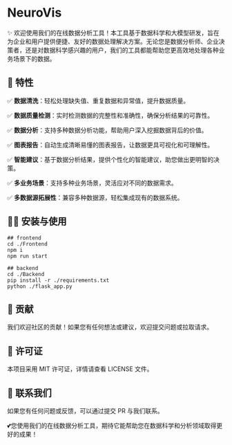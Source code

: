 <!--
 * @Author: Jesslynwong jesslynwjx@gmail.com
 * @Date: 2024-10-10 10:14:15
 * @LastEditors: Jesslynwong jesslynwjx@gmail.com
 * @LastEditTime: 2024-10-31 17:29:08
 * @FilePath: /dataVis/README.md
 * @Description: 这是默认设置,请设置`customMade`, 打开koroFileHeader查看配置 进行设置: https://github.com/OBKoro1/koro1FileHeader/wiki/%E9%85%8D%E7%BD%AE
-->
# NeuroVis

✨ 欢迎使用我们的在线数据分析工具！本工具基于数据科学和大模型研发，旨在为企业和用户提供便捷、友好的数据处理解决方案。无论您是数据分析师、企业决策者，还是对数据科学感兴趣的用户，我们的工具都能帮助您更高效地处理各种业务场景下的数据。 

## 🚀 特性 

✅ **数据清洗**：轻松处理缺失值、重复数据和异常值，提升数据质量。 

✅ **数据质量检测**：实时检测数据的完整性和准确性，确保分析结果的可靠性。

✅ **数据分析**：支持多种数据分析功能，帮助用户深入挖掘数据背后的价值。 

✅ **图表报告**：自动生成清晰易懂的图表报告，让数据更具可视化和可理解性。 

✅ **智能建议**：基于数据分析结果，提供个性化的智能建议，助您做出更明智的决策。

✅ **多业务场景**：支持多种业务场景，灵活应对不同的数据需求。 

✅ **多数据源拓展性**：兼容多种数据源，轻松集成现有的数据系统。

## 🧑‍🏫 安装与使用 

```shell
## frontend
cd ./Frontend
npm i
npm run start

## backend
cd ./Backend
pip install -r ./requirements.txt
python ./flask_app.py
```

## 💎 贡献

我们欢迎社区的贡献！如果您有任何想法或建议，欢迎提交问题或拉取请求。

## 📃 许可证

本项目采用 MIT 许可证，详情请查看 LICENSE 文件。

## 📲 联系我们

如果您有任何问题或反馈，可以通过提交 PR 与我们联系。

💕您使用我们的在线数据分析工具，期待它能帮助您在数据科学和分析领域取得更好的成果！
